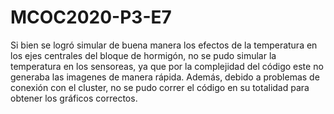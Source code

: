 # MCOC2020-P3-E7

Si bien se logró simular de buena manera los efectos de la temperatura en los ejes centrales del bloque de hormigón, no se pudo simular la temperatura en los sensoreas, ya que por la complejidad del código este no generaba las imagenes de manera rápida. Además, debido a problemas de conexión con el cluster, no se pudo correr el código en su totalidad para obtener los gráficos correctos.
